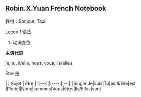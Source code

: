 ## Robin.X.Yuan French Notebook

教材：Bonjour, Taxi!

Leçon 1 语法

1. 动词变位

**主语代词**

je, tu, il/elle, nous, vous, ils/elles

Être 是

| | Sujet | Être |
|:---:||:----:|:--:|
|Single|Je|suis|Tu|es|Il/Elle|est
|Pluriel|Nous|sommes|Vous|êtes|Ils/Elles|sont


